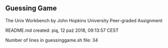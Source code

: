 ## Guessing Game

The Unix Workbench by John Hopkins University Peer-graded Assignment

README.md created: pią, 12 paź 2018, 09:13:57 CEST

Number of lines in guessinggame.sh file: 34

